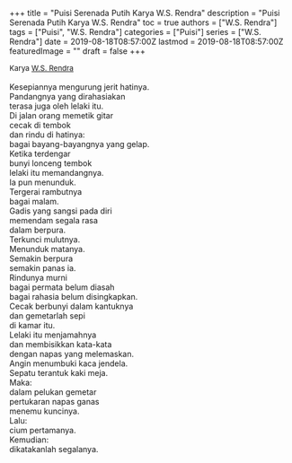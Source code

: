 +++
title = "Puisi Serenada Putih Karya W.S. Rendra"
description = "Puisi Serenada Putih Karya W.S. Rendra"
toc = true
authors = ["W.S. Rendra"]
tags = ["Puisi", "W.S. Rendra"]
categories = ["Puisi"]
series = ["W.S. Rendra"]
date = 2019-08-18T08:57:00Z
lastmod = 2019-08-18T08:57:00Z
featuredImage = ""
draft = false
+++

<div style="text-align: justify;">
<div style="font-size: small;">Karya <a href="/authors/w.s.-rendra/" target="_blank">W.S. Rendra</a></div><br />
Kesepiannya mengurung jerit hatinya.<br />Pandangnya yang dirahasiakan<br />terasa juga oleh lelaki itu.<br />Di jalan orang memetik gitar<br />cecak di tembok<br />dan rindu di hatinya:<br />bagai bayang-bayangnya yang gelap.<br />Ketika terdengar<br />bunyi lonceng tembok<br />lelaki itu memandangnya.<br />Ia pun menunduk.<br />Tergerai rambutnya<br />bagai malam.<br />Gadis yang sangsi pada diri<br />memendam segala rasa<br />dalam berpura.<br />Terkunci mulutnya.<br />Menunduk matanya.<br />Semakin berpura<br />semakin panas ia.<br />Rindunya murni<br />bagai permata belum diasah<br />bagai rahasia belum disingkapkan.<br />Cecak berbunyi dalam kantuknya<br />dan gemetarlah sepi<br />di kamar itu.<br />Lelaki itu menjamahnya<br />dan membisikkan kata-kata<br />dengan napas yang melemaskan.<br />Angin menumbuki kaca jendela.<br />Sepatu terantuk kaki meja.<br />Maka:<br />dalam pelukan gemetar<br />pertukaran napas ganas<br />menemu kuncinya.<br />Lalu:<br />cium pertamanya.<br />Kemudian:<br />dikatakanlah segalanya.</div>
